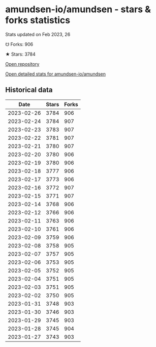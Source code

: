 # amundsen-io/amundsen - stars & forks statistics

Stats updated on Feb 2023, 26

☋ Forks: 906

★ Stars: 3784

[Open repository](https://github.com/amundsen-io/amundsen)

[Open detailed stats for amundsen-io/amundsen](https://reviewgithub.com/rep/amundsen-io/amundsen)

## Historical data
| Date | Stars | Forks |
|------|-------|-------|
| 2023-02-26 | 3784 | 906 | 
| 2023-02-24 | 3784 | 907 | 
| 2023-02-23 | 3783 | 907 | 
| 2023-02-22 | 3781 | 907 | 
| 2023-02-21 | 3780 | 907 | 
| 2023-02-20 | 3780 | 906 | 
| 2023-02-19 | 3780 | 906 | 
| 2023-02-18 | 3777 | 906 | 
| 2023-02-17 | 3773 | 906 | 
| 2023-02-16 | 3772 | 907 | 
| 2023-02-15 | 3771 | 907 | 
| 2023-02-14 | 3768 | 906 | 
| 2023-02-12 | 3766 | 906 | 
| 2023-02-11 | 3763 | 906 | 
| 2023-02-10 | 3761 | 906 | 
| 2023-02-09 | 3759 | 906 | 
| 2023-02-08 | 3758 | 905 | 
| 2023-02-07 | 3757 | 905 | 
| 2023-02-06 | 3753 | 905 | 
| 2023-02-05 | 3752 | 905 | 
| 2023-02-04 | 3751 | 905 | 
| 2023-02-03 | 3751 | 905 | 
| 2023-02-02 | 3750 | 905 | 
| 2023-01-31 | 3748 | 903 | 
| 2023-01-30 | 3746 | 903 | 
| 2023-01-29 | 3745 | 903 | 
| 2023-01-28 | 3745 | 904 | 
| 2023-01-27 | 3743 | 903 | 

